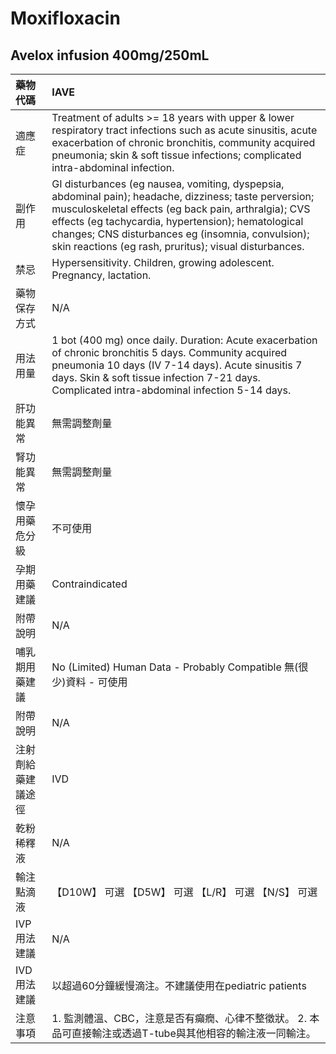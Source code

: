 # Moxifloxacin

## Avelox infusion 400mg/250mL

| 藥物代碼           | IAVE                                                                                                                                                                                                                                                                                                                                 |
|:-------------------|:-------------------------------------------------------------------------------------------------------------------------------------------------------------------------------------------------------------------------------------------------------------------------------------------------------------------------------------|
| 適應症             | Treatment of adults >= 18 years with upper & lower respiratory tract infections such as acute sinusitis, acute exacerbation of chronic bronchitis, community acquired pneumonia; skin & soft tissue infections; complicated intra-abdominal infection.                                                                               |
| 副作用             | GI disturbances (eg nausea, vomiting, dyspepsia, abdominal pain); headache, dizziness; taste perversion; musculoskeletal effects (eg back pain, arthralgia); CVS effects (eg tachycardia, hypertension); hematological changes; CNS disturbances eg (insomnia, convulsion); skin reactions (eg rash, pruritus); visual disturbances. |
| 禁忌               | Hypersensitivity. Children, growing adolescent. Pregnancy, lactation.                                                                                                                                                                                                                                                                |
| 藥物保存方式       | N/A                                                                                                                                                                                                                                                                                                                                  |
| 用法用量           | 1 bot (400 mg) once daily. Duration: Acute exacerbation of chronic bronchitis 5 days. Community acquired pneumonia 10 days (IV 7-14 days). Acute sinusitis 7 days. Skin & soft tissue infection 7-21 days. Complicated intra-abdominal infection 5-14 days.                                                                          |
| 肝功能異常         | 無需調整劑量                                                                                                                                                                                                                                                                                                                         |
| 腎功能異常         | 無需調整劑量                                                                                                                                                                                                                                                                                                                         |
| 懷孕用藥危分級     | 不可使用                                                                                                                                                                                                                                                                                                                             |
| 孕期用藥建議       | Contraindicated                                                                                                                                                                                                                                                                                                                      |
| 附帶說明           | N/A                                                                                                                                                                                                                                                                                                                                  |
| 哺乳期用藥建議     | No (Limited) Human Data - Probably Compatible 無(很少)資料 - 可使用                                                                                                                                                                                                                                                                  |
| 附帶說明           | N/A                                                                                                                                                                                                                                                                                                                                  |
| 注射劑給藥建議途徑 | IVD                                                                                                                                                                                                                                                                                                                                  |
| 乾粉稀釋液         | N/A                                                                                                                                                                                                                                                                                                                                  |
| 輸注點滴液         | 【D10W】 可選  【D5W】 可選  【L/R】 可選  【N/S】 可選                                                                                                                                                                                                                                                                              |
| IVP 用法建議       | N/A                                                                                                                                                                                                                                                                                                                                  |
| IVD 用法建議       | 以超過60分鐘緩慢滴注。不建議使用在pediatric patients                                                                                                                                                                                                                                                                                 |
| 注意事項           | 1. 監測體溫、CBC，注意是否有癲癇、心律不整徵狀。 2. 本品可直接輸注或透過T-tube與其他相容的輸注液一同輸注。                                                                                                                                                                                                                           |

